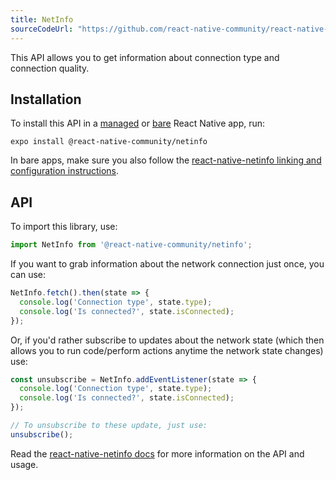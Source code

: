 ```yaml
---
title: NetInfo
sourceCodeUrl: "https://github.com/react-native-community/react-native-netinfo"
---
```


This API allows you to get information about connection type and connection quality.

## Installation

To install this API in a [managed](../../introduction/managed-vs-bare/#managed-workflow) or [bare](../../introduction/managed-vs-bare/#bare-workflow) React Native app, run:

`expo install @react-native-community/netinfo`

In bare apps, make sure you also follow the [react-native-netinfo linking and configuration instructions](https://github.com/react-native-community/react-native-netinfo#getting-started).

## API

To import this library, use:

```js
import NetInfo from '@react-native-community/netinfo';
```

If you want to grab information about the network connection just once, you can use:

```js
NetInfo.fetch().then(state => {
  console.log('Connection type', state.type);
  console.log('Is connected?', state.isConnected);
});
```

Or, if you'd rather subscribe to updates about the network state (which then allows you to run code/perform actions anytime the network state changes) use:

```js
const unsubscribe = NetInfo.addEventListener(state => {
  console.log('Connection type', state.type);
  console.log('Is connected?', state.isConnected);
});

// To unsubscribe to these update, just use:
unsubscribe();
```

Read the [react-native-netinfo docs](https://github.com/react-native-community/react-native-netinfo#react-native-communitynetinfo) for more information on the API and usage.

